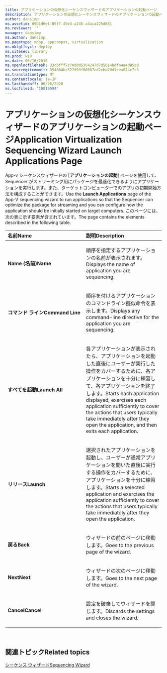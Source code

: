 ```yaml
---
title: アプリケーションの仮想化シーケンスウィザードのアプリケーションの起動ページ
description: アプリケーションの仮想化シーケンスウィザードのアプリケーションの起動ページ
author: dansimp
ms.assetid: 69b1d6e1-00ff-49e3-a245-a4aca225d681
ms.reviewer: ''
manager: dansimp
ms.author: dansimp
ms.pagetype: mdop, appcompat, virtualization
ms.mktglfcycl: deploy
ms.sitesec: library
ms.prod: w10
ms.date: 06/16/2016
ms.openlocfilehash: 33cbfff7c70d0d5364247d7d5614bdfa4a4d85ad
ms.sourcegitcommit: 354664bc527d93f80687cd2eba70d1eea024c7c3
ms.translationtype: MT
ms.contentlocale: ja-JP
ms.lasthandoff: 06/26/2020
ms.locfileid: "10819594"
---
```

# <span data-ttu-id="59e7a-103">アプリケーションの仮想化シーケンスウィザードのアプリケーションの起動ページ</span><span class="sxs-lookup"><span data-stu-id="59e7a-103">Application Virtualization Sequencing Wizard Launch Applications Page</span></span>


<span data-ttu-id="59e7a-104">App-v シーケンスウィザードの [**アプリケーションの起動**] ページを使用して、Sequencer がストリーミング用にパッケージを最適化できるようにアプリケーションを実行します。また、ターゲットコンピューターでのアプリの初期開始方法を構成することができます。</span><span class="sxs-lookup"><span data-stu-id="59e7a-104">Use the **Launch Applications** page of the App-V sequencing wizard to run applications so that the Sequencer can optimize the package for streaming and you can configure how the application should be initially started on target computers.</span></span> <span data-ttu-id="59e7a-105">このページには、次の表に示す要素が含まれています。</span><span class="sxs-lookup"><span data-stu-id="59e7a-105">The page contains the elements described in the following table.</span></span>

<table>
<colgroup>
<col width="50%" />
<col width="50%" />
</colgroup>
<thead>
<tr class="header">
<th align="left"><span data-ttu-id="59e7a-106">名前</span><span class="sxs-lookup"><span data-stu-id="59e7a-106">Name</span></span></th>
<th align="left"><span data-ttu-id="59e7a-107">説明</span><span class="sxs-lookup"><span data-stu-id="59e7a-107">Description</span></span></th>
</tr>
</thead>
<tbody>
<tr class="odd">
<td align="left"><p><strong><span data-ttu-id="59e7a-108">Name (名前)</span><span class="sxs-lookup"><span data-stu-id="59e7a-108">Name</span></span></strong></p></td>
<td align="left"><p><span data-ttu-id="59e7a-109">順序を指定するアプリケーションの名前が表示されます。</span><span class="sxs-lookup"><span data-stu-id="59e7a-109">Displays the name of application you are sequencing.</span></span></p></td>
</tr>
<tr class="even">
<td align="left"><p><strong><span data-ttu-id="59e7a-110">コマンド ライン</span><span class="sxs-lookup"><span data-stu-id="59e7a-110">Command Line</span></span></strong></p></td>
<td align="left"><p><span data-ttu-id="59e7a-111">順序を付けるアプリケーションのコマンドライン擬似命令を表示します。</span><span class="sxs-lookup"><span data-stu-id="59e7a-111">Displays any command-line directive for the application you are sequencing.</span></span></p></td>
</tr>
<tr class="odd">
<td align="left"><p><strong><span data-ttu-id="59e7a-112">すべてを起動</span><span class="sxs-lookup"><span data-stu-id="59e7a-112">Launch All</span></span></strong></p></td>
<td align="left"><p><span data-ttu-id="59e7a-113">各アプリケーションが表示されたら、アプリケーションを起動した直後にユーザーが実行した操作をカバーするために、各アプリケーションを十分に練習して、各アプリケーションを終了します。</span><span class="sxs-lookup"><span data-stu-id="59e7a-113">Starts each application displayed, exercises each application sufficiently to cover the actions that users typically take immediately after they open the application, and then exits each application.</span></span></p></td>
</tr>
<tr class="even">
<td align="left"><p><strong><span data-ttu-id="59e7a-114">リリース</span><span class="sxs-lookup"><span data-stu-id="59e7a-114">Launch</span></span></strong></p></td>
<td align="left"><p><span data-ttu-id="59e7a-115">選択されたアプリケーションを起動し、ユーザーが通常アプリケーションを開いた直後に実行する操作をカバーするために、アプリケーションを十分に練習します。</span><span class="sxs-lookup"><span data-stu-id="59e7a-115">Starts a selected application and exercises the application sufficiently to cover the actions that users typically take immediately after they open the application.</span></span></p></td>
</tr>
<tr class="odd">
<td align="left"><p><strong><span data-ttu-id="59e7a-116">戻る</span><span class="sxs-lookup"><span data-stu-id="59e7a-116">Back</span></span></strong></p></td>
<td align="left"><p><span data-ttu-id="59e7a-117">ウィザードの前のページに移動します。</span><span class="sxs-lookup"><span data-stu-id="59e7a-117">Goes to the previous page of the wizard.</span></span></p></td>
</tr>
<tr class="even">
<td align="left"><p><strong><span data-ttu-id="59e7a-118">Next</span><span class="sxs-lookup"><span data-stu-id="59e7a-118">Next</span></span></strong></p></td>
<td align="left"><p><span data-ttu-id="59e7a-119">ウィザードの次のページに移動します。</span><span class="sxs-lookup"><span data-stu-id="59e7a-119">Goes to the next page of the wizard.</span></span></p></td>
</tr>
<tr class="odd">
<td align="left"><p><strong><span data-ttu-id="59e7a-120">Cancel</span><span class="sxs-lookup"><span data-stu-id="59e7a-120">Cancel</span></span></strong></p></td>
<td align="left"><p><span data-ttu-id="59e7a-121">設定を破棄してウィザードを閉じます。</span><span class="sxs-lookup"><span data-stu-id="59e7a-121">Discards the settings and closes the wizard.</span></span></p></td>
</tr>
</tbody>
</table>

 

## <span data-ttu-id="59e7a-122">関連トピック</span><span class="sxs-lookup"><span data-stu-id="59e7a-122">Related topics</span></span>


[<span data-ttu-id="59e7a-123">シーケンス ウィザード</span><span class="sxs-lookup"><span data-stu-id="59e7a-123">Sequencing Wizard</span></span>](sequencing-wizard.md)

 

 





